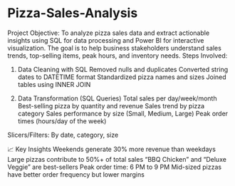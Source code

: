 # Pizza-Sales-Analysis
Project Objective:
To analyze pizza sales data and extract actionable insights using SQL for data processing and Power BI for interactive visualization. The goal is to help business stakeholders understand sales trends, top-selling items, peak hours, and inventory needs.
Steps Involved:
1. Data Cleaning with SQL
   Removed nulls and duplicates
   Converted string dates to DATETIME format
   Standardized pizza names and sizes
   Joined tables using INNER JOIN

2. Data Transformation (SQL Queries)
   Total sales per day/week/month
   Best-selling pizza by quantity and revenue
   Sales trend by pizza category
   Sales performance by size (Small, Medium, Large)
   Peak order times (hours/day of the week)


Slicers/Filters: By date, category, size

📈 Key Insights
Weekends generate 30% more revenue than weekdays
Large pizzas contribute to 50%+ of total sales
“BBQ Chicken” and “Deluxe Veggie” are best-sellers
Peak order time: 6 PM to 9 PM
Mid-sized pizzas have better order frequency but lower margins

